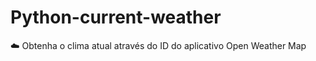 # Python-current-weather
:cloud: Obtenha o clima atual através do ID do aplicativo Open Weather Map
